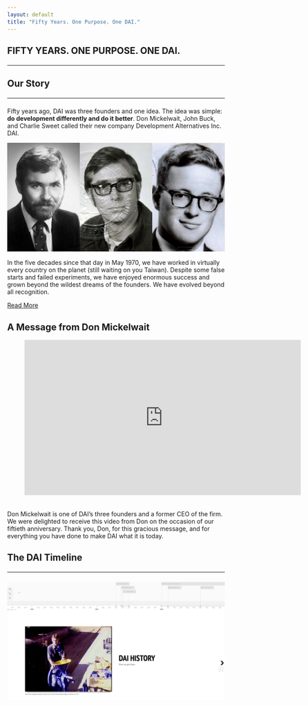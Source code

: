 ```yaml
---
layout: default
title: "Fifty Years. One Purpose. One DAI."
---
```

<section class="hero is-light">
  <div class="hero-body home">
    <div class="container">
    </div>
  </div>
</section>
<section class="feature-wrap">
  <div class="feature container">
    <div class="dai-box">
      <h1 class="title is-size-4-mobile is-size-2-desktop">
        FIFTY YEARS. ONE PURPOSE. ONE DAI.
        <hr class="bar">
      </h1>
      <div class="feature--detail">
        <h2 class="title is-size-5-mobile is-size-3-desktop">Our Story
          <hr class="bar">
        </h2>
        <p>Fifty years ago, DAI was three founders and one idea. The idea was simple: <strong>do development differently and do it better</strong>. Don Mickelwait, John Buck, and Charlie Sweet called their new company Development Alternatives Inc. DAI.</p>
        <img src="/assets/images/founders.jpg" alt="">
        <p>In the five decades since that day in May 1970, we have worked in virtually every country on the planet (still waiting on you Taiwan). Despite some false starts and failed experiments, we have enjoyed enormous success and grown beyond the wildest dreams of the founders. We have evolved beyond all recognition.</p>
        <a href="/our-story#our-story" class="button is-solid is-link">Read More</a>
      </div>
    </div>
  </div>
</section>
<section class="video-message section">
  <div class="container">
  <h2 class="title is-size-5-mobile is-size-3-desktop">A Message from Don Mickelwait</h2>
  <figure class="image is-16by9">
    <iframe class="has-ratio" src="https://player.vimeo.com/video/414889956?title=0&byline=0&portrait=0" width="640" height="360" frameborder="0" allow="autoplay; fullscreen" allowfullscreen></iframe>
  </figure>
  <p style="margin-top: 2rem;">Don Mickelwait is one of DAI’s three founders and a former CEO of the firm. We were delighted to receive this video from Don on the occasion of our fiftieth anniversary. Thank you, Don, for this gracious message, and for everything you have done to make DAI what it is today.</p>
  </div>
</section>
<section class="section" id="timeline">
  <div class="container">
    <h2 class="title is-size-4-mobile is-size-2-desktop">The DAI Timeline
      <hr class="bar">
    </h2>
    <a target="blank" href="https://cdn.knightlab.com/libs/timeline3/latest/embed/index.html?source=1Nvp3gPaPdAHkZGQqAK3McDCz__ybSQ1wLwUqYq2S8AA&font=Default&lang=en&timenav_position=top&hash_bookmark=true&initial_zoom=2#event-founding" class="timeline-link"><img src="/assets/images/timeline.png" alt=""></a>
  </div> 
</section>